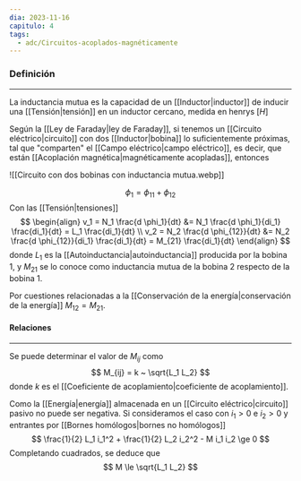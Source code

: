 ```yaml
---
dia: 2023-11-16
capitulo: 4
tags:
  - adc/Circuitos-acoplados-magnéticamente
---
```

### Definición
---
La inductancia mutua es la capacidad de un [[Inductor|inductor]] de inducir una [[Tensión|tensión]] en un inductor cercano, medida en henrys $[H]$

Según la [[Ley de Faraday|ley de Faraday]], si tenemos un [[Circuito eléctrico|circuito]] con dos [[Inductor|bobina]] lo suficientemente próximas, tal que "comparten" el [[Campo eléctrico|campo eléctrico]], es decir, que están [[Acoplación magnética|magnéticamente acopladas]], entonces 

![[Circuito con dos bobinas con inductancia mutua.webp]]

$$ \phi_1 = \phi_{11} + \phi_{12} $$
Con las [[Tensión|tensiones]] $$ \begin{align}
	v_1 = N_1 \frac{d \phi_1}{dt} &= N_1 \frac{d \phi_1}{di_1} \frac{di_1}{dt} = L_1 \frac{di_1}{dt} \\
	v_2 = N_2 \frac{d \phi_{12}}{dt} &= N_2 \frac{d \phi_{12}}{di_1} \frac{di_1}{dt} = M_{21} \frac{di_1}{dt}
\end{align} $$ donde $L_1$ es la [[Autoinductancia|autoinductancia]] producida por la bobina 1, y $M_{21}$ se lo conoce como inductancia mutua de la bobina 2 respecto de la bobina 1.

Por cuestiones relacionadas a la [[Conservación de la energía|conservación de la energía]] $M_{12} = M_{21}$.

#### Relaciones
---
Se puede determinar el valor de  $M_{ij}$ como $$ M_{ij} = k ~ \sqrt{L_1 L_2} $$ donde $k$ es el [[Coeficiente de acoplamiento|coeficiente de acoplamiento]].

Como la [[Energía|energía]] almacenada en un [[Circuito eléctrico|circuito]] pasivo no puede ser negativa. Si consideramos el caso con $i_1 > 0$ e $i_2 > 0$ y entrantes por [[Bornes homólogos|bornes no homólogos]] $$ \frac{1}{2} L_1 i_1^2 + \frac{1}{2} L_2 i_2^2 - M i_1 i_2 \ge 0 $$
Completando cuadrados, se deduce que $$ M \le \sqrt{L_1 L_2} $$